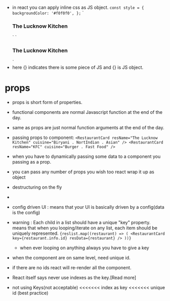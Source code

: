 - in react you can apply inline css as JS object.
  `const style = {
  backgroundColor: '#f0f0f0',
};`
  `<div className="res-card" style={style}>
      <h3>The Lucknow Kitchen</h3>
    </div>`
  `<div className="res-card" style={{ backgroundColor: '#f0f0f0' }}>
      <h3>The Lucknow Kitchen</h3>
    </div>`
- here {} indicates there is some piece of JS and {} is JS object.

# props

- props is short form of properties.
- functional components are normal Javascript function at the end of the day.
- same as props are just normal function arguments at the end of the day.
- passing props to component:
  `<RestaurantCard
  resName="The Lucknow Kitchen"
  cuisine="Biryani . NortIndian . Asian"
/>
<RestaurantCard resName="KFC" cuisine="Burger . Fast Food" />`
- when you have to dynamically passing some data to a component you passing as a prop.
- you can pass any number of props you wish too react wrap it up as object
- destructuring on the fly
-
- config driven UI : means that your UI is basically driven by a config(data is the config)

- warning : Each child in a list should have a unique "key" property. means that when you looping/iterate on any list, each item should be uniquely represented.
  `{reslist.map((restaurant) => (
  <RestaurantCard key={restaurant.info.id} resData={restaurant} />
))}`
  - when ever looping on anything always you have to give a key
- when the component are on same level, need unique id.
- if there are no ids react will re-render all the component.
- React itself says never use indexes as the key.[Read more]
- not using Keys(not acceptable) <<<<<<< index as key <<<<<<< unique id (best practice)
